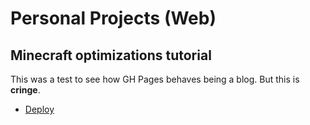 # Personal Projects (Web)

## Minecraft optimizations tutorial

This was a test to see how GH Pages behaves being a blog. But this is **cringe**.

- [Deploy](./minecraft-optimizations-tutorial/src/)
